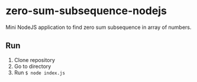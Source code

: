 # zero-sum-subsequence-nodejs
Mini NodeJS application to find zero sum subsequence in array of numbers.

## Run
1. Clone repository
2. Go to directory
2. Run `$ node index.js`